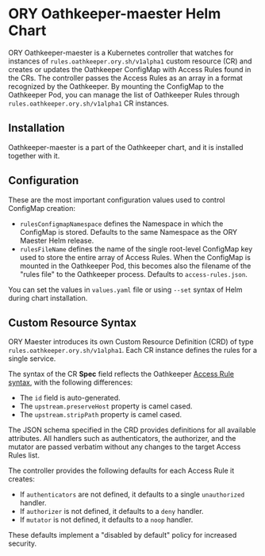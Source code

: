 # ORY Oathkeeper-maester Helm Chart

ORY Oathkeeper-maester is a Kubernetes controller that watches for instances of
`rules.oathkeeper.ory.sh/v1alpha1` custom resource (CR) and creates or updates
the Oathkeeper ConfigMap with Access Rules found in the CRs. The controller
passes the Access Rules as an array in a format recognized by the Oathkeeper. By
mounting the ConfigMap to the Oathkeeper Pod, you can manage the list of
Oathkeeper Rules through `rules.oathkeeper.ory.sh/v1alpha1` CR instances.

## Installation

Oathkeeper-maester is a part of the Oathkeeper chart, and it is installed
together with it.

## Configuration

These are the most important configuration values used to control ConfigMap
creation:

- `rulesConfigmapNamespace` defines the Namespace in which the ConfigMap is
  stored. Defaults to the same Namespace as the ORY Maester Helm release.
- `rulesFileName` defines the name of the single root-level ConfigMap key used
  to store the entire array of Access Rules. When the ConfigMap is mounted in
  the Oathkeeper Pod, this becomes also the filename of the "rules file" to the
  Oathkeeper process. Defaults to `access-rules.json`.

You can set the values in `values.yaml` file or using `--set` syntax of Helm
during chart installation.

## Custom Resource Syntax

ORY Maester introduces its own Custom Resource Definition (CRD) of type
`rules.oathkeeper.ory.sh/v1alpha1`. Each CR instance defines the rules for a
single service.

The syntax of the CR **Spec** field reflects the Oathkeeper
[Access Rule syntax](https://www.ory.sh/docs/next/oathkeeper/api-access-rules),
with the following differences:

- The `id` field is auto-generated.
- The `upstream.preserveHost` property is camel cased.
- The `upstream.stripPath` property is camel cased.

The JSON schema specified in the CRD provides definitions for all available
attributes. All handlers such as authenticators, the authorizer, and the mutator
are passed verbatim without any changes to the target Access Rules list.

The controller provides the following defaults for each Access Rule it creates:

- If `authenticators` are not defined, it defaults to a single `unauthorized`
  handler.
- If `authorizer` is not defined, it defaults to a `deny` handler.
- If `mutator` is not defined, it defaults to a `noop` handler.

These defaults implement a "disabled by default" policy for increased security.
